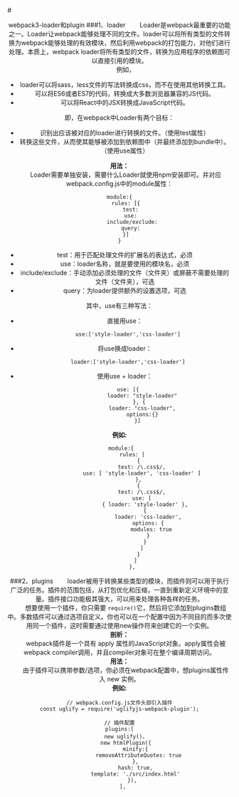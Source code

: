 #<center>webpack3-loader和plugin
###1、loader
&emsp;&emsp;Loader是webpack最重要的功能之一。Loader让webpack能够处理不同的文件。loader可以将所有类型的文件转换为webpack能够处理的有效模块，然后利用webpack的打包能力，对他们进行处理。本质上，webpack loader将所有类型的文件，转换为应用程序的依赖图可以直接引用的模块。             
&emsp;&emsp;例如，

- loader可以将sass，less文件的写法转换成css，而不在使用其他转换工具。
- 可以将ES6或者ES7的代码，转换成大多数浏览器兼容的JS代码。
- 可以将React中的JSX转换成JavaScript代码。

即，在webpack中Loader有两个目标：

- 识别出应该被对应的loader进行转换的文件。（使用test属性）
- 转换这些文件，从而使其能够被添加到依赖图中（并最终添加到bundle中）。（使用use属性）

<b>用法：</b>   
&emsp;&emsp;Loader需要单独安装，需要什么Loader就使用npm安装即可。并对应webpack.config.js中的module属性：

	module:{
		rules: [{
			test: 
			use: 
			include/exclude:
			query: 
		}]
	}

- test：用于匹配处理文件的扩展名的表达式，必须
- use：loader名称，就是要使用的模块名，必须
- include/exclude：手动添加必须处理的文件（文件夹）或屏蔽不需要处理的文件（文件夹），可选
- query：为loader提供额外的设置选项，可选

其中，use有三种写法：

- 直接用use：

		use:['style-loader','css-loader']
- 将use换成loader： 

		loader:['style-loader','css-loader']
- 使用use + loader：

		use: [{
                 loader: "style-loader"
               }, {
                 loader: "css-loader",
				 options:{}
              }]

<b>例如:</b>

	 module:{
	        rules: [
	            {
	              test: /\.css$/,
	              use: [ 'style-loader', 'css-loader' ]
	            },
				{
			      test: /\.css$/,
			      use: [
			        { loader: 'style-loader' },
			        {
			          loader: 'css-loader',
			          options: {
			            modules: true
			          }
			        }
			      ]
			    }
	          ]
		    },
###2、plugins
&emsp;&emsp;loader被用于转换某些类型的模块，而插件则可以用于执行广泛的任务。插件的范围包括，从打包优化和压缩，一直到重新定义环境中的变量。插件接口功能极其强大，可以用来处理各种各样的任务。         
&emsp;&emsp;想要使用一个插件，你只需要 `require()`它，然后将它添加到plugins数组中。多数插件可以通过选项自定义。你也可以在一个配置中因为不同目的而多次使用同一个插件，这时需要通过使用new操作符来创建它的一个实例。     
<b>剖析：</b>       
&emsp;&emsp;webpack插件是一个具有 apply 属性的JavaScript对象。apply属性会被webpack compiler调用，并且compiler对象可在整个编译周期访问。       
<b>用法：</b>        
&emsp;&emsp;由于插件可以携带参数/选项，你必须在webpack配置中，想plugins属性传入 new 实例。         
<b>例如:</b>       

	// webpack.config.js文件头部引入插件
	const uglify = require('uglifyjs-webpack-plugin');
	
	// 插件配置
	plugins:[
	    new uglify()，
		new htmlPlugin({
		      minify:{
		        removeAttributeQuotes: true
		      },
		      hash: true,
		      template: './src/index.html'
		    }),
	  ],

	